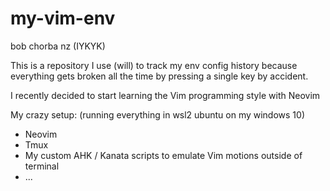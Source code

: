 # my-vim-env
bob chorba nz (IYKYK)

This is a repository I use (will) to track my env config history because everything gets broken all the time by pressing a single key by accident.

I recently decided to start learning the Vim programming style with Neovim

My crazy setup:
(running everything in wsl2 ubuntu on my windows 10)
- Neovim
- Tmux
- My custom AHK / Kanata scripts to emulate Vim motions outside of terminal
- ...
